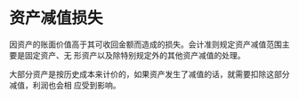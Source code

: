 # 资产减值损失

因资产的账面价值高于其可收回金额而造成的损失。会计准则规定资产减值范围主要是固定资产、无
形资产以及除特别规定外的其他资产减值的处理。

大部分资产是按历史成本来计价的，如果资产发生了减值的话，就需要扣除这部分减值，利润也会相
应受到影响。
